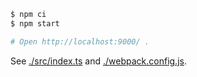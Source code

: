 ```bash
$ npm ci
$ npm start

# Open http://localhost:9000/ .
```

See [./src/index.ts](https://github.com/mmktomato/typed-translator/blob/master/examples/web-webpack-dev-server/src/index.ts) and [./webpack.config.js](https://github.com/mmktomato/typed-translator/blob/master/examples/web-webpack-dev-server/webpack.config.js).
